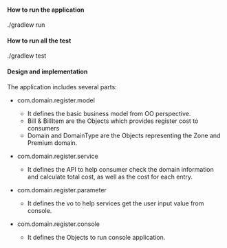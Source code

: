 #### How to run the application
./gradlew run

#### How to run all the test
./gradlew test

#### Design and implementation
The application includes several parts:

  * com.domain.register.model
  	- It defines the basic business model from OO perspective.
  	- Bill & BillItem are the Objects which provides register cost to consumers
  	- Domain and DomainType are the Objects representing the Zone and Premium domain.
  	
  * com.domain.register.service
    - It defines the API to help consumer check the domain information and calculate total cost, as well as the cost for each entry.
    

  * com.domain.register.parameter
      - It defines the vo to help services get the user input value from console.
    
  * com.domain.register.console
      - It defines the Objects to run console application.  
 


